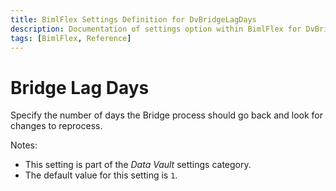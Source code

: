 ```yaml
---
title: BimlFlex Settings Definition for DvBridgeLagDays
description: Documentation of settings option within BimlFlex for DvBridgeLagDays
tags: [BimlFlex, Reference]
---
```


# Bridge Lag Days

Specify the number of days the Bridge process should go back and look for changes to reprocess.

Notes:

* This setting is part of the *Data Vault* settings category.
* The default value for this setting is `1`.

